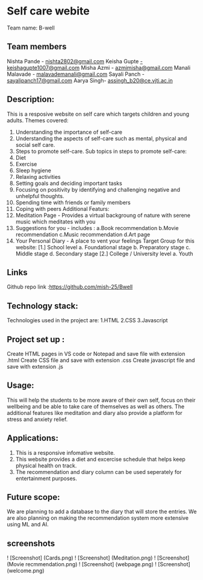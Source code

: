 # Self care webite

Team name: B-well

## Team members
Nishta Pande - nishta2802@gmail.com 
Keisha Gupte -keishagupte1007@gmail.com 
Misha Azmi - azmimisha@gmail.com
Manali Malavade - malavademanali@gmail.com
Sayali Panch - sayalipanch17@gmail.com
Aarya Singh- assingh_b20@ce.vjti.ac.in

## Description:
This is a resposive website on self care which targets children and young adults.
Themes covered:
 1. Understanding the importance of self-care 
 2. Understanding the aspects of self-care such as mental, physical and social self care. 
 3. Steps to promote self-care. 
Sub topics in steps to promote self-care:
 1. Diet 
 2. Exercise
 3. Sleep hygiene
 4. Relaxing activities
 5. Setting goals and deciding important tasks
 6. Focusing on positivity by identifying and challenging negative and unhelpful thoughts.
 7. Spending time with friends or family members
 8. Coping with peers
Additional Featurs:
 1. Meditation Page - Provides a virtual backgroung of nature with serene music which meditates with you   
 2. Suggestions for you - includes :
     a.Book recommendation
     b.Movie recommendation
     c.Music recommendation
     d.Art page
 3. Your Personal Diary - A place to vent your feelings 
Target Group for this website:
[1.] School level a. Foundational stage b. Preparatory stage c. Middle stage d. Secondary stage 
[2.] College / University level a. Youth


## Links
Github repo link :https://github.com/mish-25/Bwell

## Technology stack:
Technologies used in the project are:
1.HTML
2.CSS
3.Javascript

## Project set up :
Create HTML pages in VS code or Notepad and save file with extension .html
Create CSS file and save with extension .css
Create javascript file and save with extension .js

## Usage:
This will help the students to be more aware of their own self, focus on their wellbeing and be able to take care of themselves as well as others.
The additional features like meditation and diary also provide a platform for stress and anxiety relief.

## Applications:
1. This is a responsive infomative website. 
2. This website provides a diet and excercise schedule that helps keep physical health on track. 
3. The recommendation and diary column can be used seperately for entertainment purposes.

## Future scope:
We are planning to add a database to the diary that will store the entries. We are also planning on making the recommendation system more extensive using ML and AI.   

## screenshots

! [Screenshot] (Cards.png)
! [Screenshot] (Meditation.png)
! [Screenshot] (Movie recmmendation.png)
! [Screenshot] (webpage.png)
! [Screenshot] (welcome.png)
